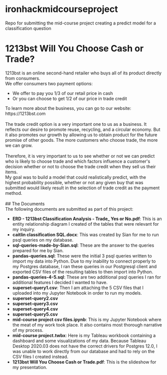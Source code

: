 # ironhackmidcourseproject
Repo for submitting the mid-course project creating a predict model for a classification question
# 1213bst Will You Choose Cash or Trade? 
1213bst is an online second-hand retailer who buys all of its product directly from consumers. <br> We offer consumers two payment options: <ul>
<li>We offer to pay you 1/3 of our retail price in cash</li>
<li>Or you can choose to get 1/2 of our price in trade credit</li>
</ul>
To learn more about the business, you can go to our website: <a>https://1213bst.com</a><br><br>
The trade credit option is a very important one to us as a business.  It reflects our desire to promote reuse, recycling, and a circular economy.  But it also promotes our growth by allowing us to obtain product for the future promise of other goods.  The more customers who choose trade, the more we can grow. <br><br>
Therefore, it is very important to us to see whether or not we can predict who is likely to choose trade and which factors influence a customer's decision whether or not to choose the trade credit when they sell us their items. <br>
My goal was to build a model that could realistically predict, with the highest probability possible, whether or not any given buy that was submitted would likely result in the selection of trade credit as the payment method. <br><br>
## The Documents<br>
The following documents are submitted as part of this project:<ul>
  <li><b>ERD - 1213bst Classification Analysis - Trade_ Yes or No.pdf</b>: This is an entity relationship diagram I created of the tables that were relevant for my inquiry.</li>
  <li><b>caitlin classification SQL.docx</b>: This was created by Sian for me to run psql queries on my database.</li>
  <li><b>sql-queries-made-by-Sian.sql</b>: These are the answer to the queries prepared for me by Sian.</li>
  <li><b>pandas-queries.sql</b>: These were the initial 3 psql queries written to import my data into Python. Due to my inability to connect properly to my Postgres database, I ran these queries in our Postgresql client and exported CSV files of the resulting tables to then import into Python. </li>
  <li><b>pandas-queries-4-5.sql</b>: These are two additional psql queries I ran for additional features I decided I wanted to have.</li>
  <li><b>superset-query1.csv</b>: Then I am attaching the 5 CSV files that I uploaded into my Jupyter Notebook in order to run my models.</li>
  <li><b>superset-query2.csv</b></li>
  <li><b>superset-query3.csv</b></li>
  <li><b>superset-query4.csv</b></li>
  <li><b>superset-query5.csv</b></li>
  <li><b>mid-course project csv files.ipynb</b>: This is my Jupyter Notebook where the meat of my work took place.  It also contains most thorough narrative of my process.</li>
  <li><b>mid-course project.twbx</b>: Here is my Tableau workbook containing a dashboard and some visualizations of my data.  Because Tableau Desktop 2020.03 does not have the correct drivers for Postgres 12.0, I was unable to work directly from our database and had to rely on the CSV files I created instead.</li>
  <li><b>1213bst Will You Choose Cash or Trade.pdf</b>: This is the slideshow for my presentation.</li></ul>
